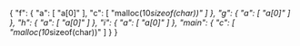 

{
  "f": {
    "a": [
      "a[0]"
    ],
    "c": [
      "malloc(10*sizeof(char))"
    ]
  },
  "g": {
    "a": [
      "a[0]"
    ]
  },
  "h": {
    "a": [
      "a[0]"
    ]
  },
  "i": {
    "a": [
      "a[0]"
    ]
  },
  "main": {
    "c": [
      "malloc(10*sizeof(char))"
    ]
  }
}